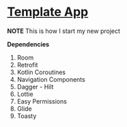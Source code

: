 # [Template App](https://github.com/amirdaryabak/TemplateApp.git)

**NOTE** This is how I start my new project

**Dependencies**
1. Room
2. Retrofit
3. Kotlin Coroutines
4. Navigation Components
5. Dagger - Hilt
6. Lottie
7. Easy Permissions
8. Glide
9. Toasty